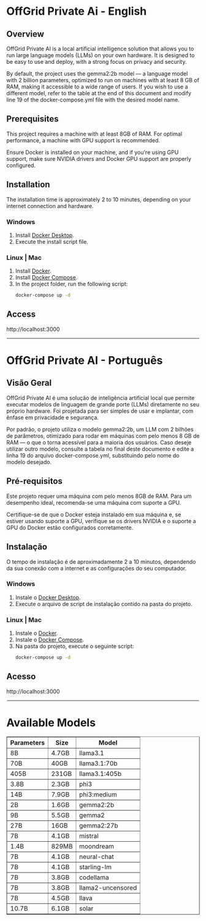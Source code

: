 # OffGrid Private Ai - English

## Overview
OffGrid Private AI is a local artificial intelligence solution that allows you to run large language models (LLMs) on your own hardware. It is designed to be easy to use and deploy, with a strong focus on privacy and security.

By default, the project uses the gemma2:2b model — a language model with 2 billion parameters, optimized to run on machines with at least 8 GB of RAM, making it accessible to a wide range of users.
If you wish to use a different model, refer to the table at the end of this document and modify line 19 of the docker-compose.yml file with the desired model name.

## Prerequisites
This project requires a machine with at least 8GB of RAM. For optimal performance, a machine with GPU support is recommended.

Ensure Docker is installed on your machine, and if you're using GPU support, make sure NVIDIA drivers and Docker GPU support are properly configured.

## Installation
The installation time is approximately 2 to 10 minutes, depending on your internet connection and hardware.

### Windows
1. Install [Docker Desktop](https://www.docker.com/products/docker-desktop).
2. Execute the install script file.

### Linux | Mac
1. Install [Docker](https://docs.docker.com/engine/install/).
2. Install [Docker Compose](https://docs.docker.com/compose/install/).
3. In the project folder, run the following script:  
    ```bash
    docker-compose up -d
    ```

## Access

http://localhost:3000

<hr style="border: 1px solid white;">

# OffGrid Private AI - Português

## Visão Geral
OffGrid Private AI é uma solução de inteligência artificial local que permite executar modelos de linguagem de grande porte (LLMs) diretamente no seu próprio hardware. Foi projetada para ser simples de usar e implantar, com ênfase em privacidade e segurança.

Por padrão, o projeto utiliza o modelo gemma2:2b, um LLM com 2 bilhões de parâmetros, otimizado para rodar em máquinas com pelo menos 8 GB de RAM — o que o torna acessível para a maioria dos usuários.
Caso deseje utilizar outro modelo, consulte a tabela no final deste documento e edite a linha 19 do arquivo docker-compose.yml, substituindo pelo nome do modelo desejado.

## Pré-requisitos
Este projeto requer uma máquina com pelo menos 8GB de RAM. Para um desempenho ideal, recomenda-se uma máquina com suporte a GPU.

Certifique-se de que o Docker esteja instalado em sua máquina e, se estiver usando suporte a GPU, verifique se os drivers NVIDIA e o suporte a GPU do Docker estão configurados corretamente.


## Instalação
O tempo de instalação é de aproximadamente 2 a 10 minutos, dependendo da sua conexão com a internet e as configurações do seu computador.

### Windows
1. Instale o [Docker Desktop](https://www.docker.com/products/docker-desktop).
2. Execute o arquivo de script de instalação contido na pasta do projeto.

### Linux | Mac
1. Instale o [Docker](https://docs.docker.com/engine/install/).
2. Instale o [Docker Compose](https://docs.docker.com/compose/install/).
3. Na pasta do projeto, execute o seguinte script: 
    ```bash
    docker-compose up -d
    ```
## Acesso
http://localhost:3000

<hr style="border: 1px solid white;">


# Available Models

<table border="1">
  <thead>
    <tr>
      <th>Parameters</th>
      <th>Size</th>
      <th>Model</th>
    </tr>
  </thead>
  <tbody>
    <tr>
      <td>8B</td>
      <td>4.7GB</td>
      <td>llama3.1</td>
    </tr>
    <tr>
      <td>70B</td>
      <td>40GB</td>
      <td>llama3.1:70b</td>
    </tr>
    <tr>
      <td>405B</td>
      <td>231GB</td>
      <td>llama3.1:405b</td>
    </tr>
    <tr>
      <td>3.8B</td>
      <td>2.3GB</td>
      <td>phi3</td>
    </tr>
    <tr>
      <td>14B</td>
      <td>7.9GB</td>
      <td>phi3:medium</td>
    </tr>
    <tr>
      <td>2B</td>
      <td>1.6GB</td>
      <td>gemma2:2b</td>
    </tr>
    <tr>
      <td>9B</td>
      <td>5.5GB</td>
      <td>gemma2</td>
    </tr>
    <tr>
      <td>27B</td>
      <td>16GB</td>
      <td>gemma2:27b</td>
    </tr>
    <tr>
      <td>7B</td>
      <td>4.1GB</td>
      <td>mistral</td>
    </tr>
    <tr>
      <td>1.4B</td>
      <td>829MB</td>
      <td>moondream</td>
    </tr>
    <tr>
      <td>7B</td>
      <td>4.1GB</td>
      <td>neural-chat</td>
    </tr>
    <tr>
      <td>7B</td>
      <td>4.1GB</td>
      <td>starling-lm</td>
    </tr>
    <tr>
      <td>7B</td>
      <td>3.8GB</td>
      <td>codellama</td>
    </tr>
    <tr>
      <td>7B</td>
      <td>3.8GB</td>
      <td>llama2-uncensored</td>
    </tr>
    <tr>
      <td>7B</td>
      <td>4.5GB</td>
      <td>llava</td>
    </tr>
    <tr>
      <td>10.7B</td>
      <td>6.1GB</td>
      <td>solar</td>
    </tr>
  </tbody>
</table>